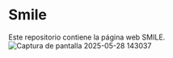 # Smile
Este repositorio contiene la página web SMILE.
![Captura de pantalla 2025-05-28 143037](https://github.com/user-attachments/assets/d0ac4b43-9b65-4e16-b768-766ede409840)
